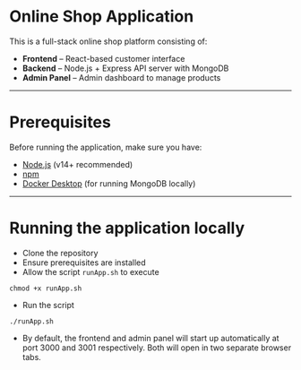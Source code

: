 # Online Shop Application

This is a full-stack online shop platform consisting of:

- **Frontend** – React-based customer interface
- **Backend** – Node.js + Express API server with MongoDB
- **Admin Panel** – Admin dashboard to manage products

---

# Prerequisites

Before running the application, make sure you have:

- [Node.js](https://nodejs.org/) (v14+ recommended)
- [npm](https://www.npmjs.com/)
- [Docker Desktop](https://www.docker.com/products/docker-desktop) (for running MongoDB locally)

---

# Running the application locally

- Clone the repository
- Ensure prerequisites are installed
- Allow the script `runApp.sh` to execute
```
chmod +x runApp.sh
```
- Run the script 
```
./runApp.sh
```
- By default, the frontend and admin panel will start up automatically at port 3000 and 3001 respectively. Both will open in two separate browser tabs.